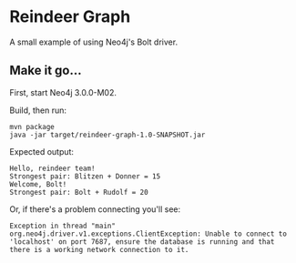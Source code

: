 # Reindeer Graph

A small example of using Neo4j's Bolt driver.

## Make it go...

First, start Neo4j 3.0.0-M02.

Build, then run:

```
mvn package
java -jar target/reindeer-graph-1.0-SNAPSHOT.jar
```

Expected output:

```
Hello, reindeer team!
Strongest pair: Blitzen + Donner = 15
Welcome, Bolt!
Strongest pair: Bolt + Rudolf = 20
```

Or, if there's a problem connecting you'll see:

```
Exception in thread "main" org.neo4j.driver.v1.exceptions.ClientException: Unable to connect to 'localhost' on port 7687, ensure the database is running and that there is a working network connection to it.
```

